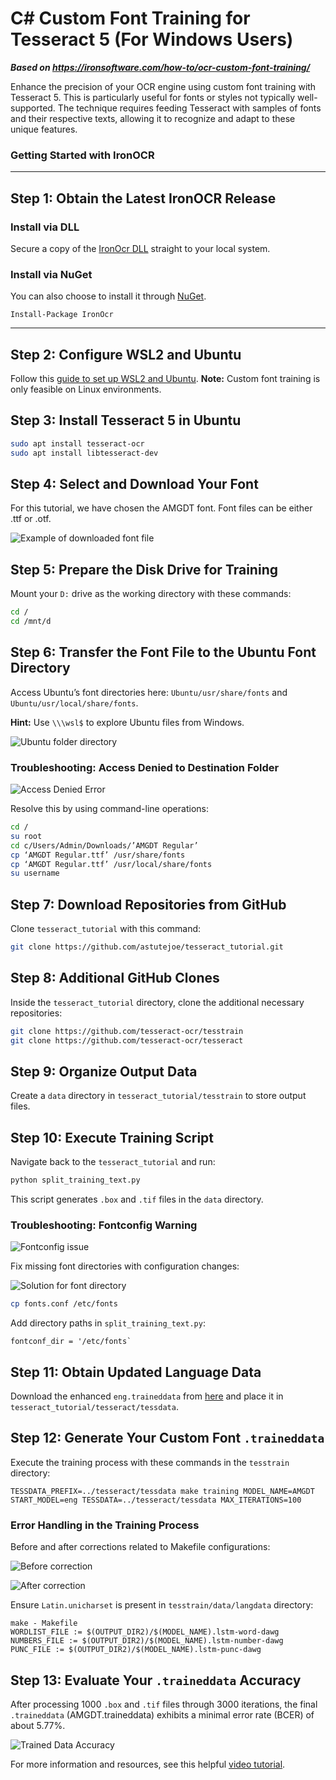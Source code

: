 # C# Custom Font Training for Tesseract 5 (For Windows Users)

***Based on <https://ironsoftware.com/how-to/ocr-custom-font-training/>***


Enhance the precision of your OCR engine using custom font training with Tesseract 5. This is particularly useful for fonts or styles not typically well-supported. The technique requires feeding Tesseract with samples of fonts and their respective texts, allowing it to recognize and adapt to these unique features.

### Getting Started with IronOCR

---

## Step 1: Obtain the Latest IronOCR Release

### Install via DLL

Secure a copy of the [IronOcr DLL](https://ironsoftware.com/csharp/ocr/packages/IronOcr.zip) straight to your local system.

### Install via NuGet

You can also choose to install it through [NuGet](https://www.nuget.org/packages/IronOcr/).

```shell
Install-Package IronOcr
```

---

## Step 2: Configure WSL2 and Ubuntu

Follow this [guide to set up WSL2 and Ubuntu](https://ubuntu.com/tutorials/install-ubuntu-on-wsl2-on-windows-10).
**Note:** Custom font training is only feasible on Linux environments.

## Step 3: Install Tesseract 5 in Ubuntu

```bash
sudo apt install tesseract-ocr
sudo apt install libtesseract-dev
```

## Step 4: Select and Download Your Font

For this tutorial, we have chosen the AMGDT font. Font files can be either .ttf or .otf.

![Example of downloaded font file](https://ironsoftware.com/static-assets/ocr/how-to/ocr-custom-font-training/example_of_downloaded_font_file.png)

## Step 5: Prepare the Disk Drive for Training

Mount your `D:` drive as the working directory with these commands:

```bash
cd /
cd /mnt/d
```

## Step 6: Transfer the Font File to the Ubuntu Font Directory

Access Ubuntu’s font directories here: `Ubuntu/usr/share/fonts` and `Ubuntu/usr/local/share/fonts`.

**Hint:** Use `\\\wsl$` to explore Ubuntu files from Windows.

![Ubuntu folder directory](https://ironsoftware.com/static-assets/ocr/how-to/ocr-custom-font-training/ubutu_folder_directory.png)

### Troubleshooting: Access Denied to Destination Folder

![Access Denied Error](https://ironsoftware.com/static-assets/ocr/how-to/ocr-custom-font-training/destination_folder_access_denied.png)

Resolve this by using command-line operations:

```bash
cd /
su root
cd c/Users/Admin/Downloads/’AMGDT Regular’
cp ‘AMGDT Regular.ttf’ /usr/share/fonts
cp ‘AMGDT Regular.ttf’ /usr/local/share/fonts
su username
```

## Step 7: Download Repositories from GitHub

Clone `tesseract_tutorial` with this command:

```bash
git clone https://github.com/astutejoe/tesseract_tutorial.git
```

## Step 8: Additional GitHub Clones

Inside the `tesseract_tutorial` directory, clone the additional necessary repositories:

```bash
git clone https://github.com/tesseract-ocr/tesstrain
git clone https://github.com/tesseract-ocr/tesseract
```

## Step 9: Organize Output Data

Create a `data` directory in `tesseract_tutorial/tesstrain` to store output files.

## Step 10: Execute Training Script

Navigate back to the `tesseract_tutorial` and run:

```bash
python split_training_text.py
```

This script generates `.box` and `.tif` files in the `data` directory.

### Troubleshooting: Fontconfig Warning

![Fontconfig issue](https://ironsoftware.com/static-assets/ocr/how-to/ocr-custom-font-training/fontconfig_warning.png)

Fix missing font directories with configuration changes:

![Solution for font directory](https://ironsoftware.com/static-assets/ocr/how-to/ocr-custom-font-training/fontconfig_dir.png.png)

```bash
cp fonts.conf /etc/fonts
```

Add directory paths in `split_training_text.py`:

```
fontconf_dir = '/etc/fonts`
```

## Step 11: Obtain Updated Language Data

Download the enhanced `eng.traineddata` from [here](https://github.com/tesseract-ocr/tessdata_best) and place it in `tesseract_tutorial/tesseract/tessdata`.

## Step 12: Generate Your Custom Font `.traineddata`

Execute the training process with these commands in the `tesstrain` directory:

```
TESSDATA_PREFIX=../tesseract/tessdata make training MODEL_NAME=AMGDT START_MODEL=eng TESSDATA=../tesseract/tessdata MAX_ITERATIONS=100
```

### Error Handling in the Training Process

Before and after corrections related to Makefile configurations:

![Before correction](https://ironsoftware.com/static-assets/ocr/how-to/ocr-custom-font-training/makefile_sol_before.png)

![After correction](https://ironsoftware.com/static-assets/ocr/how-to/ocr-custom-font-training/makefile_sol_after.png)

Ensure `Latin.unicharset` is present in `tesstrain/data/langdata` directory:

```
make - Makefile
WORDLIST_FILE := $(OUTPUT_DIR2)/$(MODEL_NAME).lstm-word-dawg
NUMBERS_FILE := $(OUTPUT_DIR2)/$(MODEL_NAME).lstm-number-dawg
PUNC_FILE := $(OUTPUT_DIR2)/$(MODEL_NAME).lstm-punc-dawg
```

## Step 13: Evaluate Your `.traineddata` Accuracy

After processing 1000 `.box` and `.tif` files through 3000 iterations, the final `.traineddata` (AMGDT.traineddata) exhibits a minimal error rate (BCER) of about 5.77%.

![Trained Data Accuracy](https://ironsoftware.com/static-assets/ocr/how-to/ocr-custom-font-training/traineddata_accuracy.png)

For more information and resources, see this helpful [video tutorial](https://www.youtube.com/watch?v=KE4xEzFGSU8ustom).